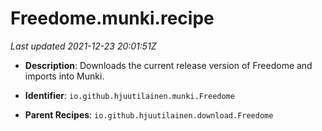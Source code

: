 # Freedome.munki.recipe

_Last updated 2021-12-23 20:01:51Z_

- **Description**: Downloads the current release version of Freedome and imports into Munki.

- **Identifier**: `io.github.hjuutilainen.munki.Freedome`

- **Parent Recipes**: `io.github.hjuutilainen.download.Freedome`
